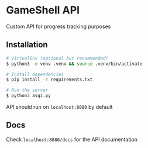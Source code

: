 # GameShell API

Custom API for progress tracking purposes

## Installation

```bash
# VirtualEnv (optional but recommended)
$ python3 -m venv .venv && source .venv/bin/activate

# Install dependencies
$ pip install -r requirements.txt

# Run the server
$ python3 asgi.py
```

API should run on `localhost:8080` by default

## Docs

Check `localhost:8080/docs` for the API documentation
